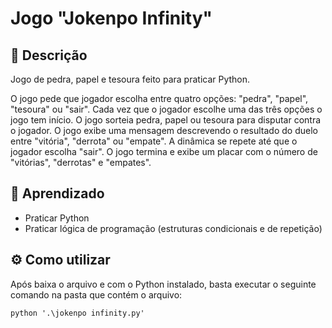 # Jogo "Jokenpo Infinity"

## 📝 Descrição

Jogo de pedra, papel e tesoura feito para praticar Python.

O jogo pede que jogador escolha entre quatro opções: "pedra", "papel", "tesoura" ou "sair". Cada vez que o jogador escolhe uma das três opções o jogo tem início. O jogo sorteia pedra, papel ou tesoura para disputar contra o jogador. O jogo exibe uma mensagem descrevendo o resultado do duelo entre "vitória", "derrota" ou "empate". A dinâmica se repete até que o jogador escolha "sair". O jogo termina e exibe um placar com o número de "vitórias", "derrotas" e "empates".

## 🧠 Aprendizado

* Praticar Python
* Praticar lógica de programação (estruturas condicionais e de repetição)

## ⚙ Como utilizar

Após baixa o arquivo e com o Python instalado, basta executar o seguinte comando na pasta que contém o arquivo:
```
python '.\jokenpo infinity.py'
```
